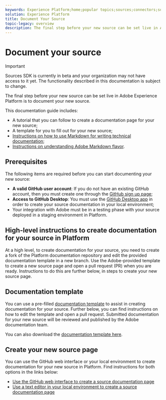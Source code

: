 ```yaml
---
keywords: Experience Platform;home;popular topics;sources;connectors;source connectors;sources sdk;sdk;SDK
solution: Experience Platform
title: Document Your Source
topic-legacy: overview
description: The final step before your new source can be set live in Adobe Experience Platform is to document your new source.
---
```

# Document your source

>[!IMPORTANT]
>
>Sources SDK is currently in beta and your organization may not have access to it yet. The functionality described in this documentation is subject to change.

The final step before your new source can be set live in Adobe Experience Platform is to document your new source.

This documentation guide includes:

* A tutorial that you can follow to create a documentation page for your new source;
* A template for you to fill out for your new source;
* [Instructions on how to use Markdown for writing technical documentation](https://experienceleague.adobe.com/docs/contributor/contributor-guide/writing-essentials/markdown.html?lang=en);
* [Instructions on understanding Adobe Markdown flavor](https://experienceleague.adobe.com/docs/contributor/contributor-guide/writing-essentials/markdown.html?lang=en#custom-markdown-extensions).

## Prerequisites

The following items are required before you can start documenting your new source:

* **A valid GitHub user account**: If you do not have an existing GitHub account, then you must create one through the [GitHub sign up page](https://github.com/);
* **Access to GitHub Desktop**: You must use the [GitHub Desktop app](https://desktop.github.com/) in order to create your source documentation in your local environment;
* Your integration with Adobe must be in a testing phase with your source deployed in a staging environment in Platform.

## High-level instructions to create documentation for your source in Platform

At a high level, to create documentation for your source, you need to create a fork of the Platform documentation repository and edit the provided documentation template in a new branch. Use the Adobe-provided template to create a new source page and open a pull request (PR) when you are ready. Instructions to do this are further below, in steps to create your new source page.

## Documentation template

You can use a pre-filled [documentation template](./template.md) to assist in creating documentation for your source. Further below, you can find instructions on how to edit the template and open a pull request. Submitted documentation for your new source will be reviewed and published by the Adobe documentation team.

You can also download the [documentation template here](../assets/template.zip).

## Create your new source page

You can use the GitHub web interface or your local environment to create documentation for your new source in Platform. Find instructions for both options in the links below:

* [Use the GitHub web interface to create a source documentation page](./github.md)
* [Use a text editor in your local environment to create a source documentation page](./text-editor.md)
